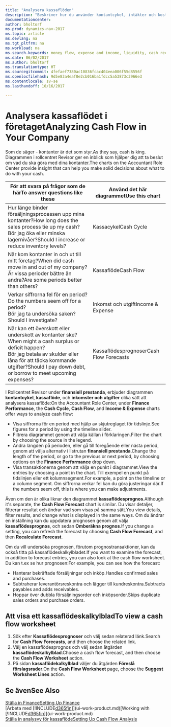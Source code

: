 ```yaml
---
title: "Analysera kassaflöden"
description: "Beskriver hur du använder kontantcykel, intäkter och kostnader, kassaflöde och kassaflödesprognosdiagrammet för att analysera tidigare flöden av likvida medel från och till ditt företag."
documentationcenter: 
author: bholtorf
ms.prod: dynamics-nav-2017
ms.topic: article
ms.devlang: na
ms.tgt_pltfrm: na
ms.workload: na
ms.search.keywords: money flow, expense and income, liquidity, cash receipts minus cash payments, Cartera
ms.date: 06/02/2017
ms.author: bholtorf
ms.translationtype: HT
ms.sourcegitcommit: 4fefaef7380ac10836fcac404eea006f55d8556f
ms.openlocfilehash: 9d5e83a4eaf0e2cb016ba1fdcc5a53873c3966e3
ms.contentlocale: sv-se
ms.lasthandoff: 10/16/2017

---
```

# <a name="analyzing-cash-flow-in-your-company"></a><span data-ttu-id="01118-103">Analysera kassaflödet i företaget</span><span class="sxs-lookup"><span data-stu-id="01118-103">Analyzing Cash Flow in Your Company</span></span>
<span data-ttu-id="01118-104">Som de säger - kontanter är det som styr.</span><span class="sxs-lookup"><span data-stu-id="01118-104">As they say, cash is king.</span></span> <span data-ttu-id="01118-105">Diagrammen i rollcentret Revisor ger en inblick som hjälper dig att ta beslut om vad du ska göra med dina kontanter.</span><span class="sxs-lookup"><span data-stu-id="01118-105">The charts on the Accountant Role Center provide insight that can help you make solid decisions about what to do with your cash.</span></span>  

| <span data-ttu-id="01118-106">För att svara på frågor som de här</span><span class="sxs-lookup"><span data-stu-id="01118-106">To answer questions like these</span></span> | <span data-ttu-id="01118-107">Använd det här diagrammet</span><span class="sxs-lookup"><span data-stu-id="01118-107">Use this chart</span></span> |
| --- | --- |
| <span data-ttu-id="01118-108">Hur länge binder försäljningsprocessen upp mina kontanter?</span><span class="sxs-lookup"><span data-stu-id="01118-108">How long does the sales process tie up my cash?</span></span></br> <span data-ttu-id="01118-109">Bör jag öka eller minska lagernivåer?</span><span class="sxs-lookup"><span data-stu-id="01118-109">Should I increase or reduce inventory levels?</span></span> |<span data-ttu-id="01118-110">Kassacykel</span><span class="sxs-lookup"><span data-stu-id="01118-110">Cash Cycle</span></span> |
| <span data-ttu-id="01118-111">När kom kontanter in och ut till mitt företag?</span><span class="sxs-lookup"><span data-stu-id="01118-111">When did cash move in and out of my company?</span></span></br> <span data-ttu-id="01118-112">Är vissa perioder bättre än andra?</span><span class="sxs-lookup"><span data-stu-id="01118-112">Are some periods better than others?</span></span> |<span data-ttu-id="01118-113">Kassaflöde</span><span class="sxs-lookup"><span data-stu-id="01118-113">Cash Flow</span></span> |
| <span data-ttu-id="01118-114">Verkar siffrorna fel för en period?</span><span class="sxs-lookup"><span data-stu-id="01118-114">Do the numbers seem off for a period?</span></span></br> <span data-ttu-id="01118-115">Bör jag ta undersöka saken?</span><span class="sxs-lookup"><span data-stu-id="01118-115">Should I investigate?</span></span> |<span data-ttu-id="01118-116">Inkomst och utgift</span><span class="sxs-lookup"><span data-stu-id="01118-116">Income & Expense</span></span> |
| <span data-ttu-id="01118-117">När kan ett överskott eller underskott av kontanter ske?</span><span class="sxs-lookup"><span data-stu-id="01118-117">When might a cash surplus or deficit happen?</span></span></br> <span data-ttu-id="01118-118">Bör jag betala av skulder eller låna för att täcka kommande utgifter?</span><span class="sxs-lookup"><span data-stu-id="01118-118">Should I pay down debt, or borrow to meet upcoming expenses?</span></span> |<span data-ttu-id="01118-119">Kassaflödesprognoser</span><span class="sxs-lookup"><span data-stu-id="01118-119">Cash Flow Forecasts</span></span> |

<span data-ttu-id="01118-120">I Rollcentret Revisor under **finansiell prestanda**, erbjuder diagrammen **kontantcykel**, **kassaflöde**, och **inkomster och utgifter** olika sätt att analysera kassaflöde:</span><span class="sxs-lookup"><span data-stu-id="01118-120">On the Accountant Role Center, under **Finance Performance**, the **Cash Cycle**, **Cash Flow**, and **Income & Expense** charts offer ways to analyze cash flow:</span></span>  

* <span data-ttu-id="01118-121">Visa siffrorna för en period med hjälp av skjutreglaget för tidslinje.</span><span class="sxs-lookup"><span data-stu-id="01118-121">See figures for a period by using the timeline slider.</span></span>  
* <span data-ttu-id="01118-122">Filtrera diagrammet genom att välja källan i förklaringen.</span><span class="sxs-lookup"><span data-stu-id="01118-122">Filter the chart by choosing the source in the legend.</span></span>  
* <span data-ttu-id="01118-123">Ändra längden på perioden, eller gå till föregående eller nästa period, genom att välja alternativ i listrutan **finansiell prestanda**.</span><span class="sxs-lookup"><span data-stu-id="01118-123">Change the length of the period, or go to the previous or next period, by choosing options on the **Finance Performance** drop down.</span></span>  
* <span data-ttu-id="01118-124">Visa transaktionerna genom att välja en punkt i diagrammet.</span><span class="sxs-lookup"><span data-stu-id="01118-124">View the entries by choosing a point in the chart.</span></span> <span data-ttu-id="01118-125">Till exempel en punkt på tidslinjen eller ett kolumnsegment.</span><span class="sxs-lookup"><span data-stu-id="01118-125">For example, a point on the timeline or a column segment.</span></span> <span data-ttu-id="01118-126">Om siffrorna verkar fel kan du göra justeringar där.</span><span class="sxs-lookup"><span data-stu-id="01118-126">If the numbers seem off, this is where you can make adjustments.</span></span>  

<span data-ttu-id="01118-127">Även om den är olika liknar den diagrammet **kassaflödesprognos**.</span><span class="sxs-lookup"><span data-stu-id="01118-127">Although it's separate, the **Cash Flow Forecast** chart is similar.</span></span> <span data-ttu-id="01118-128">Du visar detaljer, filtrerar resultat och ändrar vad som visas på samma sätt.</span><span class="sxs-lookup"><span data-stu-id="01118-128">You view details, filter results, and change what is displayed in the same ways.</span></span> <span data-ttu-id="01118-129">Om du ändrar en inställning kan du uppdatera prognosen genom att välja **kassaflödesprognos**, och sedan **Omberäkna prognos**.</span><span class="sxs-lookup"><span data-stu-id="01118-129">If you change a setting, you can refresh the forecast by choosing **Cash Flow Forecast**, and then **Recalculate Forecast**.</span></span>

<span data-ttu-id="01118-130">Om du vill undersöka prognosen, förutom prognostransaktioner, kan du också titta på kassaflödeskalkylbladet.</span><span class="sxs-lookup"><span data-stu-id="01118-130">If you want to examine the forecast, in addition to forecast entries, you can also look at the cash flow worksheet.</span></span> <span data-ttu-id="01118-131">Du kan t.ex se hur prognosen:</span><span class="sxs-lookup"><span data-stu-id="01118-131">For example, you can see how the forecast:</span></span>

* <span data-ttu-id="01118-132">Hanterar bekräftade försäljningar och inköp.</span><span class="sxs-lookup"><span data-stu-id="01118-132">Handles confirmed sales and purchases.</span></span>  
* <span data-ttu-id="01118-133">Subtraherar leverantörsreskontra och lägger till kundreskontra.</span><span class="sxs-lookup"><span data-stu-id="01118-133">Subtracts payables and adds receivables.</span></span>  
* <span data-ttu-id="01118-134">Hoppar över dubbla försäljningsorder och inköpsorder.</span><span class="sxs-lookup"><span data-stu-id="01118-134">Skips duplicate sales orders and purchase orders.</span></span>  

## <a name="to-view-a-cash-flow-worksheet"></a><span data-ttu-id="01118-135">Att visa ett kassaflödeskalkylblad</span><span class="sxs-lookup"><span data-stu-id="01118-135">To view a cash flow worksheet</span></span>
1. <span data-ttu-id="01118-136">Sök efter **Kassaflödesprognoser** och välj sedan relaterad länk.</span><span class="sxs-lookup"><span data-stu-id="01118-136">Search for **Cash Flow Forecasts**, and then choose the related link.</span></span>  
2. <span data-ttu-id="01118-137">Välj en kassaflödesprognos och välj sedan åtgärden **kassaflödeskalkylblad**.</span><span class="sxs-lookup"><span data-stu-id="01118-137">Choose a cash flow forecast, and then choose the **Cash Flow Worksheet** action.</span></span>  
3. <span data-ttu-id="01118-138">På sidan **kassaflödekalkylblad** väljer du åtgärden **Föreslå förslagsrader**.</span><span class="sxs-lookup"><span data-stu-id="01118-138">On the **Cash Flow Worksheet** page, choose the **Suggest Worksheet Lines** action.</span></span>  

## <a name="see-also"></a><span data-ttu-id="01118-139">Se även</span><span class="sxs-lookup"><span data-stu-id="01118-139">See Also</span></span>
[<span data-ttu-id="01118-140">Ställa in Finance</span><span class="sxs-lookup"><span data-stu-id="01118-140">Setting Up Finance</span></span>](finance-setup-finance.md)  
<span data-ttu-id="01118-141">[Arbeta med [!INCLUDE[d365fin](includes/d365fin_md.md)]](ui-work-product.md)</span><span class="sxs-lookup"><span data-stu-id="01118-141">[Working with [!INCLUDE[d365fin](includes/d365fin_md.md)]](ui-work-product.md)</span></span>  
[<span data-ttu-id="01118-142">Ställa in analysvy för kassaflöde</span><span class="sxs-lookup"><span data-stu-id="01118-142">Setting Up Cash Flow Analysis</span></span>](finance-setup-cash-flow-analyses.md)  

